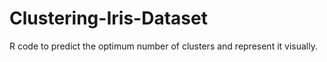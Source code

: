 # Clustering-Iris-Dataset

R code to predict the optimum number of clusters and represent it visually.
